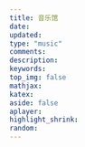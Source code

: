 ```yaml
---
title: 音乐馆
date:
updated:
type: "music"
comments:
description:
keywords:
top_img: false
mathjax:
katex:
aside: false
aplayer:
highlight_shrink:
random:
---
```

